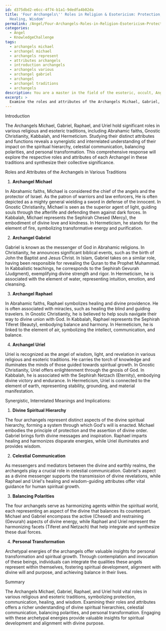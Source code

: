 ```yaml
---
id: d375dbd2-e6cc-4f74-b1a1-9dedfa4b02da
title: 'Four Archangels\'' Roles in Religion & Esotericism: Protection, Communication,
  Healing, Wisdom'
permalink: /Angel/Four-Archangels-Roles-in-Religion-Esotericism-Protection-Communication-Healing-Wisdom/
categories:
  - Angel
  - KnowledgeChallenge
tags:
  - archangels michael
  - archangel michael
  - archangels represent
  - attributes archangels
  - introduction archangels
  - archangels various
  - archangel gabriel
  - archangel
  - archangel traditions
  - archangels
description: You are a master in the field of the esoteric, occult, Angel and Education. You are a writer of tests, challenges, books and deep knowledge on Angel for initiates and students to gain deep insights and understanding from. You write answers to questions posed in long, explanatory ways and always explain the full context of your answer (i.e., related concepts, formulas, examples, or history), as well as the step-by-step thinking process you take to answer the challenges. Be rigorous and thorough, and summarize the key themes, ideas, and conclusions at the end.
excerpt: > 
  Examine the roles and attributes of the Archangels Michael, Gabriel, Raphael, and Uriel in different religious and esoteric traditions, and then contemplate on the synergistic, interrelated meanings and implications these archetypal energies hold within the context of divine spiritual hierarchy, celestial communication, balancing polarities, and personal transformation.
---
```

Introduction

The Archangels Michael, Gabriel, Raphael, and Uriel hold significant roles in various religious and esoteric traditions, including Abrahamic faiths, Gnostic Christianity, Kabbalah, and Hermeticism. Studying their distinct attributes and functions reveals a synergistic and interrelated understanding of their impact on the spiritual hierarchy, celestial communication, balancing polarities, and personal transformation. This comprehensive response will explore the respective roles and attributes of each Archangel in these traditions and synthesize their collective significance.

Roles and Attributes of the Archangels in Various Traditions

1. **Archangel Michael**

In Abrahamic faiths, Michael is considered the chief of the angels and the protector of Israel. As the patron of warriors and law enforcers, He is often depicted as a mighty general wielding a sword in defense of the innocent. In Gnostic Christianity, Michael is seen as the superior agent of light, guiding souls through the afterlife and defending them against dark forces. In Kabbalah, Michael represents the Sephirah Chesed (Mercy), the embodiment of divine love and kindness. In Hermeticism, he stands for the element of fire, symbolizing transformative energy and purification.

2. **Archangel Gabriel**

Gabriel is known as the messenger of God in Abrahamic religions. In Christianity, he announces significant biblical events, such as the birth of John the Baptist and Jesus Christ. In Islam, Gabriel takes on a similar role, having been responsible for revealing the Quran to the Prophet Muhammad. In Kabbalistic teachings, he corresponds to the Sephirah Gevurah (Judgment), exemplifying divine strength and rigor. In Hermeticism, he is associated with the element of water, representing intuition, emotion, and cleansing.

3. **Archangel Raphael**

In Abrahamic faiths, Raphael symbolizes healing and divine providence. He is often associated with miracles, such as healing the blind and guiding travelers. In Gnostic Christianity, he is believed to help souls navigate their way to divine union with God. In Kabbalah, Raphael represents the Sephirah Tiferet (Beauty), embodying balance and harmony. In Hermeticism, he is linked to the element of air, symbolizing the intellect, communication, and balance.

4. **Archangel Uriel**

Uriel is recognized as the angel of wisdom, light, and revelation in various religious and esoteric traditions. He carries the torch of knowledge and illuminates the minds of those guided towards spiritual growth. In Gnostic Christianity, Uriel offers enlightenment through the gnosis of God. In Kabbalah, he is associated with the Sephirah Netzach (Eternity), embodying divine victory and endurance. In Hermeticism, Uriel is connected to the element of earth, representing stability, grounding, and material manifestation.

Synergistic, Interrelated Meanings and Implications:

1. **Divine Spiritual Hierarchy**

The four archangels represent distinct aspects of the divine spiritual hierarchy, forming a system through which God's will is enacted. Michael embodies the principle of protection and the assertion of divine order. Gabriel brings forth divine messages and inspiration. Raphael imparts healing and harmonizes disparate energies, while Uriel illuminates and provides wisdom.

2. **Celestial Communication**

As messengers and mediators between the divine and earthly realms, the archangels play a crucial role in celestial communication. Gabriel's aspect as a divine messenger supports the transmission of divine revelations, while Raphael and Uriel's healing and wisdom-guiding attributes offer vital guidance for human spiritual growth.

3. **Balancing Polarities**

The four archangels serve as harmonizing agents within the spiritual world, each representing an aspect of the divine that balances its counterpart. Michael and Gabriel encompass the active (Chesed) and restraining (Gevurah) aspects of divine energy, while Raphael and Uriel represent the harmonizing facets (Tiferet and Netzach) that help integrate and synthesize these dual forces.

4. **Personal Transformation**

Archetypal energies of the archangels offer valuable insights for personal transformation and spiritual growth. Through contemplation and invocation of these beings, individuals can integrate the qualities these angels represent within themselves, fostering spiritual development, alignment with divine will and purpose, and achieving balance in their lives.

Summary

The Archangels Michael, Gabriel, Raphael, and Uriel hold vital roles in various religious and esoteric traditions, symbolizing protection, communication, healing, and wisdom. Examining their roles and attributes offers a richer understanding of divine spiritual hierarchies, celestial communication, balancing polarities, and personal transformation. Engaging with these archetypal energies provide valuable insights for spiritual development and alignment with divine purpose.
